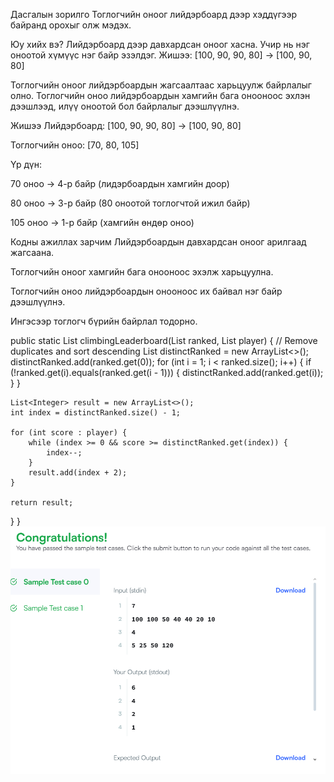Дасгалын зорилго
Тоглогчийн оноог лийдэрбоард дээр хэддүгээр байранд орохыг олж мэдэх.

Юу хийх вэ?
Лийдэрбоард дээр давхардсан оноог хасна.
Учир нь нэг оноотой хүмүүс нэг байр эзэлдэг.
Жишээ: [100, 90, 90, 80] → [100, 90, 80]

Тоглогчийн оноог лийдэрбоардын жагсаалтаас харьцуулж байрлалыг олно.
Тоглогчийн оноо лийдэрбоардын хамгийн бага онооноос эхлэн дээшлээд, илүү оноотой бол байрлалыг дээшлүүлнэ.

Жишээ
Лийдэрбоард: [100, 90, 90, 80] → [100, 90, 80]

Тоглогчийн оноо: [70, 80, 105]

Үр дүн:

70 оноо → 4-р байр (лидэрбоардын хамгийн доор)

80 оноо → 3-р байр (80 оноотой тоглогчтой ижил байр)

105 оноо → 1-р байр (хамгийн өндөр оноо)

Кодны ажиллах зарчим
Лийдэрбоардын давхардсан оноог арилгаад жагсаана.

Тоглогчийн оноог хамгийн бага онооноос эхэлж харьцуулна.

Тоглогчийн оноо лийдэрбоардын онооноос их байвал нэг байр дээшлүүлнэ.

Ингэсээр тоглогч бүрийн байрлал тодорно.

public static List climbingLeaderboard(List ranked, List player) {
// Remove duplicates and sort descending
List distinctRanked = new ArrayList<>();
distinctRanked.add(ranked.get(0));
for (int i = 1; i < ranked.size(); i++) {
if (!ranked.get(i).equals(ranked.get(i - 1))) {
distinctRanked.add(ranked.get(i));
}
}

    List<Integer> result = new ArrayList<>();
    int index = distinctRanked.size() - 1;

    for (int score : player) {
        while (index >= 0 && score >= distinctRanked.get(index)) {
            index--;
        }
        result.add(index + 2);
    }

    return result;
}
}
![alt text](452788133-fd25e6f7-c9d3-4650-b9b8-a06c69fbc4e2.png)
